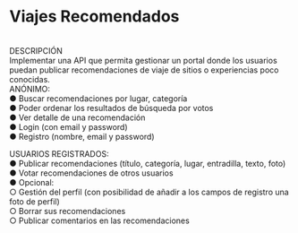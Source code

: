 # Viajes Recomendados
<br>
DESCRIPCIÓN
<br>
Implementar una API que permita gestionar un portal donde los usuarios puedan publicar recomendaciones de viaje de sitios o experiencias poco conocidas.
<br>
ANÓNIMO:<br>
● Buscar recomendaciones por lugar, categoría<br>
● Poder ordenar los resultados de búsqueda por votos<br>
● Ver detalle de una recomendación<br>
● Login (con email y password)<br>
● Registro (nombre, email y password)<br>

USUARIOS REGISTRADOS:<br>
● Publicar recomendaciones (título, categoría, lugar, entradilla, texto, foto)<br>
● Votar recomendaciones de otros usuarios<br>
● Opcional:<br>
  ○ Gestión del perfil (con posibilidad de añadir a los campos de registro una foto de perfil)<br>
  ○ Borrar sus recomendaciones<br>
  ○ Publicar comentarios en las recomendaciones<br>
